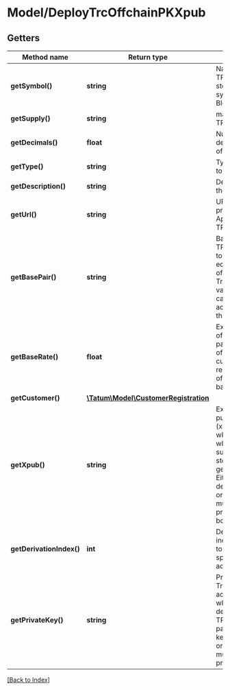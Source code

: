 # Model/DeployTrcOffchainPKXpub

## Getters

Method name | Return type | Description | Notes
------------ | ------------- | ------------- | -------------
**getSymbol()** | **string** | Name of the TRC token - stored as a symbol on Blockchain |
**getSupply()** | **string** | max supply of TRC token. |
**getDecimals()** | **float** | Number of decimal points of the token. |
**getType()** | **string** | Type of TRC token to create. |
**getDescription()** | **string** | Description of the TRC token |
**getUrl()** | **string** | URL of the project. Applicable for TRC-10 only. | [optional]
**getBasePair()** | **string** | Base pair for TRC token. 1 token will be equal to 1 unit of base pair. Transaction value will be calculated according to this base pair. |
**getBaseRate()** | **float** | Exchange rate of the base pair. Each unit of the created curency will represent value of baseRate*1 basePair. | [optional] [default to 1]
**getCustomer()** | [**\Tatum\Model\CustomerRegistration**](CustomerRegistration.md) |  | [optional]
**getXpub()** | **string** | Extended public key (xpub), from which address, where all initial supply will be stored, will be generated. Either xpub and derivationIndex, or address must be present, not both. |
**getDerivationIndex()** | **int** | Derivation index for xpub to generate specific deposit address. |
**getPrivateKey()** | **string** | Private key of Tron account address, from which gas for deployment of TRC will be paid. Private key, mnemonic or signature Id must be present. |

[[Back to Index]](../index.md)

